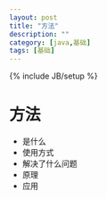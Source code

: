 ```yaml
---
layout: post
title: "方法"
description: ""
category: [java,基础]
tags: [基础]
---
```

{% include JB/setup %}

# 方法

- 是什么
- 使用方式
- 解决了什么问题
- 原理
- 应用
